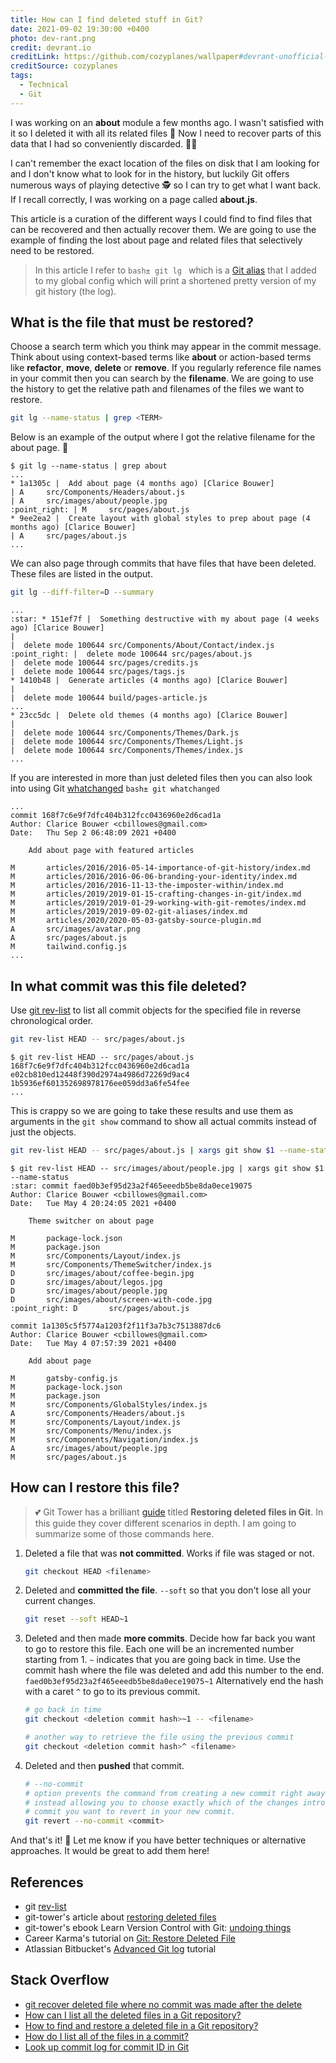 ```yaml
---
title: How can I find deleted stuff in Git?
date: 2021-09-02 19:30:00 +0400
photo: dev-rant.png
credit: devrant.io
creditLink: https://github.com/cozyplanes/wallpaper#devrant-unofficial-wallpaper
creditSource: cozyplanes
tags:
  - Technical
  - Git
---
```


I was working on an **about** module a few months ago.
I wasn't satisfied with it so I deleted it with all its related files :grimacing:
Now I need to recover parts of this data that I had so
conveniently discarded. 🤦‍♀️

I can't remember the exact location of the files on disk that I am looking for and
I don't know what to look for in the history, but luckily Git offers numerous
ways of playing detective :detective: so I can try to get what I want back.
If I recall correctly, I was working on a page called **about.js**.

This article is a curation of the different ways I could find to find files
that can be recovered and then actually recover them. We are going to use the
example of finding the lost about page and related files that selectively need
to be restored.

> In this article I refer to `bash± git lg ` which is a
> [Git alias](/blog/a-custom-alias-for-a-pretty-git-log-with-a-graph/)
> that I added to my global config which will print a shortened pretty version of my git history (the log).

## What is the file that must be restored?

Choose a search term which you think may appear in the commit message.
Think about using context-based terms like **about** or action-based terms like **refactor**,
**move**, **delete** or **remove**. If you regularly reference file names in your commit
then you can search by the **filename**. We are going to use the history to get the relative path
and filenames of the files we want to restore.

```bash
git lg --name-status | grep <TERM>
```

Below is an example of the output where I got the relative filename for the about page. :clap:

```
$ git lg --name-status | grep about
...
* 1a1305c |  Add about page (4 months ago) [Clarice Bouwer]
| A     src/Components/Headers/about.js
| A     src/images/about/people.jpg
:point_right: | M     src/pages/about.js
* 9ee2ea2 |  Create layout with global styles to prep about page (4 months ago) [Clarice Bouwer]
| A     src/pages/about.js
...
```

We can also page through commits that have files that have been deleted. These files are
listed in the output.

```bash
git lg --diff-filter=D --summary
```

```
...
:star: * 151ef7f |  Something destructive with my about page (4 weeks ago) [Clarice Bouwer]
|
|  delete mode 100644 src/Components/About/Contact/index.js
:point_right: |  delete mode 100644 src/pages/about.js
|  delete mode 100644 src/pages/credits.js
|  delete mode 100644 src/pages/tags.js
* 1410b48 |  Generate articles (4 months ago) [Clarice Bouwer]
|
|  delete mode 100644 build/pages-article.js
...
* 23cc5dc |  Delete old themes (4 months ago) [Clarice Bouwer]
|
|  delete mode 100644 src/Components/Themes/Dark.js
|  delete mode 100644 src/Components/Themes/Light.js
|  delete mode 100644 src/Components/Themes/index.js
...
```

If you are interested in more than just deleted files then you can also look into using
Git [whatchanged](https://git-scm.com/docs/git-whatchanged) `bash± git whatchanged `

```
...
commit 168f7c6e9f7dfc404b312fcc0436960e2d6cad1a
Author: Clarice Bouwer <cbillowes@gmail.com>
Date:   Thu Sep 2 06:48:09 2021 +0400

    Add about page with featured articles

M       articles/2016/2016-05-14-importance-of-git-history/index.md
M       articles/2016/2016-06-06-branding-your-identity/index.md
M       articles/2016/2016-11-13-the-imposter-within/index.md
M       articles/2019/2019-01-15-crafting-changes-in-git/index.md
M       articles/2019/2019-01-29-working-with-git-remotes/index.md
M       articles/2019/2019-09-02-git-aliases/index.md
M       articles/2020/2020-05-03-gatsby-source-plugin.md
A       src/images/avatar.png
A       src/pages/about.js
M       tailwind.config.js
...
```

## In what commit was this file deleted?

Use [git rev-list](https://git-scm.com/docs/git-rev-list) to list all commit objects for
the specified file in reverse chronological order.

```bash
git rev-list HEAD -- src/pages/about.js
```

```
$ git rev-list HEAD -- src/pages/about.js
168f7c6e9f7dfc404b312fcc0436960e2d6cad1a
e02cb810ed12448f390d2974a4986d72269d9ac4
1b5936ef601352698978176ee059dd3a6fe54fee
...
```

This is crappy so we are going to take these results
and use them as arguments in the `git show` command to show all actual commits instead of
just the objects.

```bash
git rev-list HEAD -- src/pages/about.js | xargs git show $1 --name-status
```

```
$ git rev-list HEAD -- src/images/about/people.jpg | xargs git show $1 --name-status
:star: commit faed0b3ef95d23a2f465eeedb5be8da0ece19075
Author: Clarice Bouwer <cbillowes@gmail.com>
Date:   Tue May 4 20:24:05 2021 +0400

    Theme switcher on about page

M       package-lock.json
M       package.json
M       src/Components/Layout/index.js
M       src/Components/ThemeSwitcher/index.js
D       src/images/about/coffee-begin.jpg
D       src/images/about/legos.jpg
D       src/images/about/people.jpg
D       src/images/about/screen-with-code.jpg
:point_right: D       src/pages/about.js

commit 1a1305c5f5774a1203f2f11f3a7b3c7513887dc6
Author: Clarice Bouwer <cbillowes@gmail.com>
Date:   Tue May 4 07:57:39 2021 +0400

    Add about page

M       gatsby-config.js
M       package-lock.json
M       package.json
M       src/Components/GlobalStyles/index.js
A       src/Components/Headers/about.js
M       src/Components/Layout/index.js
M       src/Components/Menu/index.js
M       src/Components/Navigation/index.js
A       src/images/about/people.jpg
M       src/pages/about.js
```

## How can I restore this file?

> :two_hearts: Git Tower has a brilliant [guide](https://www.git-tower.com/learn/git/faq/restoring-deleted-files/)
> titled **Restoring deleted files in Git**.
> In this guide they cover different scenarios in depth. I am going to summarize some of those commands here.

1. Deleted a file that was **not committed**. Works if file was staged or not.

   ```bash
   git checkout HEAD <filename>
   ```

2. Deleted and **committed the file**. `--soft` so that you don't lose all your current changes.

   ```bash
   git reset --soft HEAD~1
   ```

3. Deleted and then made **more commits**.
   Decide how far back you want to go to restore this file. Each one will be an incremented number
   starting from 1. `~` indicates that you are going back in time. Use the commit hash where the
   file was deleted and add this number to the end. `faed0b3ef95d23a2f465eeedb5be8da0ece19075~1`
   Alternatively end the hash with a caret `^` to go to its previous commit.

   ```bash
   # go back in time
   git checkout <deletion commit hash>~1 -- <filename>

   # another way to retrieve the file using the previous commit
   git checkout <deletion commit hash>^ <filename>
   ```

4. Deleted and then **pushed** that commit.
   ```bash
   # --no-commit
   # option prevents the command from creating a new commit right away,
   # instead allowing you to choose exactly which of the changes introduced in the old
   # commit you want to revert in your new commit.
   git revert --no-commit <commit>
   ```

And that's it! :tada: Let me know if you have better techniques or alternative approaches.
It would be great to add them here!

## References

- git [rev-list](https://git-scm.com/docs/git-rev-list)
- git-tower's article about [restoring deleted files](https://www.git-tower.com/learn/git/faq/restoring-deleted-files/)
- git-tower's ebook Learn Version Control with Git: [undoing things](https://www.git-tower.com/learn/git/ebook/en/command-line/advanced-topics/undoing-things/)
- Career Karma's tutorial on [Git: Restore Deleted File](https://careerkarma.com/blog/git-restore-deleted-file/)
- Atlassian Bitbucket's [Advanced Git log](https://www.atlassian.com/git/tutorials/git-log) tutorial

## Stack Overflow

- [git recover deleted file where no commit was made after the delete](https://stackoverflow.com/questions/11956710/git-recover-deleted-file-where-no-commit-was-made-after-the-delete)
- [How can I list all the deleted files in a Git repository?](https://stackoverflow.com/questions/6017987/how-can-i-list-all-the-deleted-files-in-a-git-repository)
- [How to find and restore a deleted file in a Git repository?](https://stackoverflow.com/questions/953481/how-to-find-and-restore-a-deleted-file-in-a-git-repository)
- [How do I list all of the files in a commit?](https://stackoverflow.com/questions/424071/how-do-i-list-all-of-the-files-in-a-commit)
- [Look up commit log for commit ID in Git](https://stackoverflow.com/questions/13398819/look-up-commit-log-for-commit-id-in-git/13398872)
